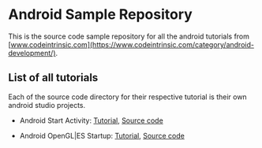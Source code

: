# Android Sample Repository 
This is the source code sample repository for all the android tutorials from [www.codeintrinsic.com](https://www.codeintrinsic.com/category/android-development/).


## List of all tutorials
Each of the source code directory for their respective tutorial is their own android studio projects.

* Android Start Activity: [Tutorial](https://www.codeintrinsic.com/how-to-start-activity-and-pass-data-with-android/), [Source code](/StartActivity)

* Android OpenGL|ES Startup: [Tutorial](https://www.codeintrinsic.com/getting-started-with-android-opengles/), [Source code](/OpenGLES-Startup)

